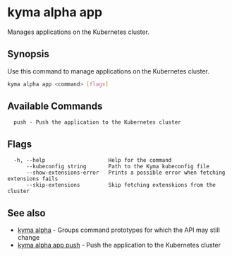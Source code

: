 # kyma alpha app

Manages applications on the Kubernetes cluster.

## Synopsis

Use this command to manage applications on the Kubernetes cluster.

```bash
kyma alpha app <command> [flags]
```

## Available Commands

```text
  push - Push the application to the Kubernetes cluster
```

## Flags

```text
  -h, --help                    Help for the command
      --kubeconfig string       Path to the Kyma kubeconfig file
      --show-extensions-error   Prints a possible error when fetching extensions fails
      --skip-extensions         Skip fetching extenskions from the cluster
```

## See also

* [kyma alpha](kyma_alpha.md)                   - Groups command prototypes for which the API may still change
* [kyma alpha app push](kyma_alpha_app_push.md) - Push the application to the Kubernetes cluster
